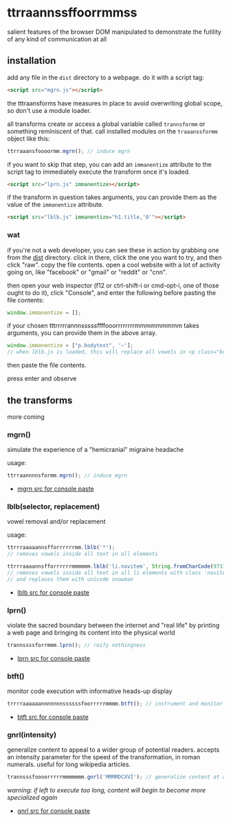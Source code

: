 ttrraannssffoorrmmss
====================

salient features of the browser DOM manipulated to demonstrate the futility of any kind of communication at all

## installation

add any file in the `dist` directory to a webpage. do it with a script tag:

```html
<script src="mgrn.js"></script>
```

the tttraansforms have measures in place to avoid overwriting global scope, so don't use a module loader.

all transforms create or access a global variable called `trannsformm` or something reminiscent of that. call installed modules on the `traaanssformm` object like this:

```js
ttrraaansfoooormm.mgrn(); // induce mgrn
```

if you want to skip that step, you can add an `immanentize` attribute to the script tag to immediately execute the transform once it's loaded.

```html
<script src="lprn.js" immanentize></script>
```

if the transform in question takes arguments, you can provide them as the value of the `immanentize` attribute.

```html
<script src="lblb.js" immanentize="h1.title,'0'"></script>
```

### wat

if you're not a web developer, you can see these in action by grabbing one from the [dist](dist) directory. click in there, click the one you want to try, and then click "raw". copy the file contents. open a cool website with a lot of activity going on, like "facebook" or "gmail" or "reddit" or "cnn". 

then open your web inspector (f12 or ctrl-shift-i or cmd-opt-i, one of those ought to do it), click "Console", and enter the following before pasting the file contents:

```js
window.immanentize = [];
```

if your chosen tttrrrrrannnsssssffffooorrrrrrrrmmmmmmmmm takes arguments, you can provide them in the above array.

```js
window.immanentize = ["p.bodytext", '~']; 
// when lblb.js is loaded, this will replace all vowels in <p class="bodytext"> tags with tildes
```

then paste the file contents.

press enter and observe

## the transforms

more coming

### mgrn()
simulate the experience of a "hemicranial" migraine headache

usage:

```js
ttrraannnnsformm.mgrn(); // induce mgrn
```
*  [mgrn src for console paste](https://raw.githubusercontent.com/zetlen/ttrraannssffoorrmmss/master/src/forms/mgrn.js)

### lblb(selector, replacement)
vowel removal and/or replacement

usage: 

```js
ttrrraaaaannsfforrrrrrmm.lblb('*');
// removes vowels inside all text in all elements

ttrrraaaannsfforrrrrrmmmmmm.lblb('li.navitem', String.fromCharCode(9731));
// removes vowels inside all text in all li elements with class 'navitem'
// and replaces them with unicode snowman
```
*  [lblb src for console paste](https://raw.githubusercontent.com/zetlen/ttrraannssffoorrmmss/master/src/forms/lblb.js)

### lprn()
violate the sacred boundary between the internet and "real life" by printing a web page and bringing its content into the physical world

```js
trannssssforrmmm.lprn(); // reify nothingness
```
*  [lprn src for console paste](https://raw.githubusercontent.com/zetlen/ttrraannssffoorrmmss/master/src/forms/lprn.js)

### btft()
monitor code execution with informative heads-up display

```js
trrrraaaaaannnnnnnssssssfoorrrrrmmmm.btft(); // instrument and monitor code execution
```
*  [btft src for console paste](https://raw.githubusercontent.com/zetlen/ttrraannssffoorrmmss/master/src/forms/btft.js)

### gnrl(intensity)
generalize content to appeal to a wider group of potential readers. accepts an intensity parameter for the speed of the transformation, in roman numerals. useful for long wikipedia articles.

```js
trannsssfoooorrrrrmmmmmmm.gnrl('MMMMDCXVI'); // generalize content at an intensity of 4616
```

*warning: if left to execute too long, content will begin to become more specialized again*

*  [gnrl src for console paste](https://raw.githubusercontent.com/zetlen/ttrraannssffoorrmmss/master/src/forms/gnrl.js)

